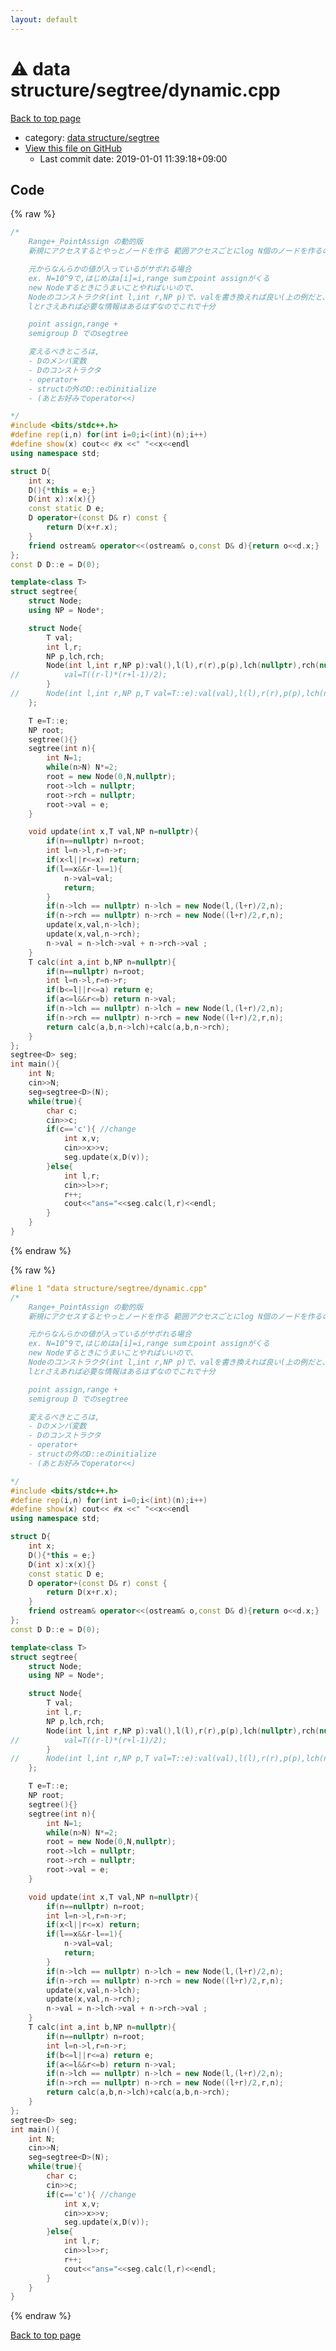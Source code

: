 ```yaml
---
layout: default
---
```


<!-- mathjax config similar to math.stackexchange -->
<script type="text/javascript" async
  src="https://cdnjs.cloudflare.com/ajax/libs/mathjax/2.7.5/MathJax.js?config=TeX-MML-AM_CHTML">
</script>
<script type="text/x-mathjax-config">
  MathJax.Hub.Config({
    TeX: { equationNumbers: { autoNumber: "AMS" }},
    tex2jax: {
      inlineMath: [ ['$','$'] ],
      processEscapes: true
    },
    "HTML-CSS": { matchFontHeight: false },
    displayAlign: "left",
    displayIndent: "2em"
  });
</script>

<script type="text/javascript" src="https://cdnjs.cloudflare.com/ajax/libs/jquery/3.4.1/jquery.min.js"></script>
<script src="https://cdn.jsdelivr.net/npm/jquery-balloon-js@1.1.2/jquery.balloon.min.js" integrity="sha256-ZEYs9VrgAeNuPvs15E39OsyOJaIkXEEt10fzxJ20+2I=" crossorigin="anonymous"></script>
<script type="text/javascript" src="../../../assets/js/copy-button.js"></script>
<link rel="stylesheet" href="../../../assets/css/copy-button.css" />


# :warning: data structure/segtree/dynamic.cpp

<a href="../../../index.html">Back to top page</a>

* category: <a href="../../../index.html#ae8524dc43a549526bf4130058d83666">data structure/segtree</a>
* <a href="{{ site.github.repository_url }}/blob/master/data structure/segtree/dynamic.cpp">View this file on GitHub</a>
    - Last commit date: 2019-01-01 11:39:18+09:00




## Code

<a id="unbundled"></a>
{% raw %}
```cpp
/*
	Range+_PointAssign の動的版
	新規にアクセスするとやっとノードを作る 範囲アクセスごとにlog N個のノードを作るので、計QlogN個. 時間計算量はクエリごとlogN.

	元からなんらかの値が入っているがサボれる場合
	ex. N=10^9で,はじめはa[i]=i,range sumとpoint assignがくる
	new Nodeするときにうまいことやればいいので、
	Nodeのコンストラクタ(int l,int r,NP p)で、valを書き換えれば良い(上の例だと、val=l+...+r-1にする)
	lとrさえあれば必要な情報はあるはずなのでこれで十分

	point assign,range +
	semigroup D でのsegtree

	変えるべきところは,
	- Dのメンバ変数
	- Dのコンストラクタ
	- operator+
	- structの外のD::eのinitialize
	- (あとお好みでoperator<<)

*/
#include <bits/stdc++.h>
#define rep(i,n) for(int i=0;i<(int)(n);i++)
#define show(x) cout<< #x <<" "<<x<<endl
using namespace std;

struct D{
	int x;
	D(){*this = e;}
	D(int x):x(x){}
	const static D e;
	D operator+(const D& r) const {
		return D(x+r.x);
	}
	friend ostream& operator<<(ostream& o,const D& d){return o<<d.x;}
};
const D D::e = D(0);

template<class T>
struct segtree{
	struct Node;
	using NP = Node*;

	struct Node{
		T val;
		int l,r;
		NP p,lch,rch;
		Node(int l,int r,NP p):val(),l(l),r(r),p(p),lch(nullptr),rch(nullptr){
//			val=T((r-l)*(r+l-1)/2);
		}
//		Node(int l,int r,NP p,T val=T::e):val(val),l(l),r(r),p(p),lch(nullptr),rch(nullptr){}
	};

	T e=T::e;
	NP root;
	segtree(){}
	segtree(int n){
		int N=1;
		while(n>N) N*=2;
		root = new Node(0,N,nullptr);
		root->lch = nullptr;
		root->rch = nullptr;
		root->val = e;
	}

	void update(int x,T val,NP n=nullptr){
		if(n==nullptr) n=root;
		int l=n->l,r=n->r;
		if(x<l||r<=x) return;
		if(l==x&&r-l==1){
			n->val=val;
			return;
		}
		if(n->lch == nullptr) n->lch = new Node(l,(l+r)/2,n);
		if(n->rch == nullptr) n->rch = new Node((l+r)/2,r,n);
		update(x,val,n->lch);
		update(x,val,n->rch);
		n->val = n->lch->val + n->rch->val ;
	}
	T calc(int a,int b,NP n=nullptr){
		if(n==nullptr) n=root;
		int l=n->l,r=n->r;
		if(b<=l||r<=a) return e;
		if(a<=l&&r<=b) return n->val;
		if(n->lch == nullptr) n->lch = new Node(l,(l+r)/2,n);
		if(n->rch == nullptr) n->rch = new Node((l+r)/2,r,n);
		return calc(a,b,n->lch)+calc(a,b,n->rch);
	}
};
segtree<D> seg;
int main(){
	int N;
	cin>>N;
	seg=segtree<D>(N);
	while(true){
		char c;
		cin>>c;
		if(c=='c'){	//change
			int x,v;
			cin>>x>>v;
			seg.update(x,D(v));
		}else{
			int l,r;
			cin>>l>>r;
			r++;
			cout<<"ans="<<seg.calc(l,r)<<endl;
		}
	}
}

```
{% endraw %}

<a id="bundled"></a>
{% raw %}
```cpp
#line 1 "data structure/segtree/dynamic.cpp"
/*
	Range+_PointAssign の動的版
	新規にアクセスするとやっとノードを作る 範囲アクセスごとにlog N個のノードを作るので、計QlogN個. 時間計算量はクエリごとlogN.

	元からなんらかの値が入っているがサボれる場合
	ex. N=10^9で,はじめはa[i]=i,range sumとpoint assignがくる
	new Nodeするときにうまいことやればいいので、
	Nodeのコンストラクタ(int l,int r,NP p)で、valを書き換えれば良い(上の例だと、val=l+...+r-1にする)
	lとrさえあれば必要な情報はあるはずなのでこれで十分

	point assign,range +
	semigroup D でのsegtree

	変えるべきところは,
	- Dのメンバ変数
	- Dのコンストラクタ
	- operator+
	- structの外のD::eのinitialize
	- (あとお好みでoperator<<)

*/
#include <bits/stdc++.h>
#define rep(i,n) for(int i=0;i<(int)(n);i++)
#define show(x) cout<< #x <<" "<<x<<endl
using namespace std;

struct D{
	int x;
	D(){*this = e;}
	D(int x):x(x){}
	const static D e;
	D operator+(const D& r) const {
		return D(x+r.x);
	}
	friend ostream& operator<<(ostream& o,const D& d){return o<<d.x;}
};
const D D::e = D(0);

template<class T>
struct segtree{
	struct Node;
	using NP = Node*;

	struct Node{
		T val;
		int l,r;
		NP p,lch,rch;
		Node(int l,int r,NP p):val(),l(l),r(r),p(p),lch(nullptr),rch(nullptr){
//			val=T((r-l)*(r+l-1)/2);
		}
//		Node(int l,int r,NP p,T val=T::e):val(val),l(l),r(r),p(p),lch(nullptr),rch(nullptr){}
	};

	T e=T::e;
	NP root;
	segtree(){}
	segtree(int n){
		int N=1;
		while(n>N) N*=2;
		root = new Node(0,N,nullptr);
		root->lch = nullptr;
		root->rch = nullptr;
		root->val = e;
	}

	void update(int x,T val,NP n=nullptr){
		if(n==nullptr) n=root;
		int l=n->l,r=n->r;
		if(x<l||r<=x) return;
		if(l==x&&r-l==1){
			n->val=val;
			return;
		}
		if(n->lch == nullptr) n->lch = new Node(l,(l+r)/2,n);
		if(n->rch == nullptr) n->rch = new Node((l+r)/2,r,n);
		update(x,val,n->lch);
		update(x,val,n->rch);
		n->val = n->lch->val + n->rch->val ;
	}
	T calc(int a,int b,NP n=nullptr){
		if(n==nullptr) n=root;
		int l=n->l,r=n->r;
		if(b<=l||r<=a) return e;
		if(a<=l&&r<=b) return n->val;
		if(n->lch == nullptr) n->lch = new Node(l,(l+r)/2,n);
		if(n->rch == nullptr) n->rch = new Node((l+r)/2,r,n);
		return calc(a,b,n->lch)+calc(a,b,n->rch);
	}
};
segtree<D> seg;
int main(){
	int N;
	cin>>N;
	seg=segtree<D>(N);
	while(true){
		char c;
		cin>>c;
		if(c=='c'){	//change
			int x,v;
			cin>>x>>v;
			seg.update(x,D(v));
		}else{
			int l,r;
			cin>>l>>r;
			r++;
			cout<<"ans="<<seg.calc(l,r)<<endl;
		}
	}
}

```
{% endraw %}

<a href="../../../index.html">Back to top page</a>


